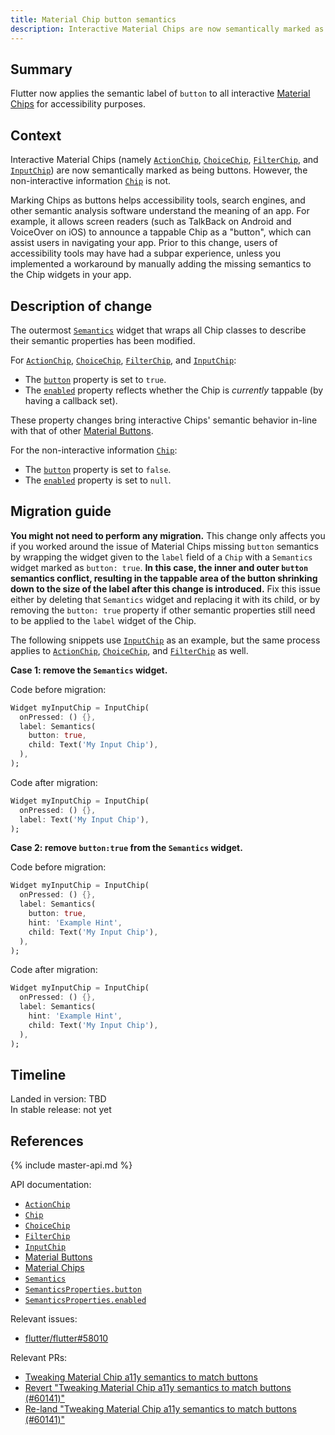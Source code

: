 ```yaml
---
title: Material Chip button semantics
description: Interactive Material Chips are now semantically marked as buttons.
---
```


## Summary

Flutter now applies the semantic label of `button` to all interactive [Material
Chips][] for accessibility purposes.

## Context

Interactive Material Chips (namely [`ActionChip`][], [`ChoiceChip`][],
[`FilterChip`][], and [`InputChip`][]) are now semantically marked as being
buttons. However, the non-interactive information [`Chip`][] is not.

Marking Chips as buttons helps accessibility tools, search engines, and other
semantic analysis software understand the meaning of an app. For example, it
allows screen readers (such as TalkBack on Android and VoiceOver on iOS) to
announce a tappable Chip as a "button", which can assist users in navigating
your app. Prior to this change, users of accessibility tools may have had a
subpar experience, unless you implemented a workaround by manually adding the
missing semantics to the Chip widgets in your app.

## Description of change

The outermost [`Semantics`][] widget that wraps all Chip classes to describe
their semantic properties has been modified.

For [`ActionChip`][], [`ChoiceChip`][], [`FilterChip`][], and [`InputChip`][]:

- The [`button`][`SemanticsProperties.button`] property is set to `true`.
- The [`enabled`][`SemanticsProperties.enabled`] property reflects whether the
  Chip is _currently_ tappable (by having a callback set).

These property changes bring interactive Chips' semantic behavior in-line with
that of other [Material Buttons][].

For the non-interactive information [`Chip`][]:

- The [`button`][`SemanticsProperties.button`] property is set to `false`.
- The [`enabled`][`SemanticsProperties.enabled`] property is set to `null`.

## Migration guide

**You might not need to perform any migration.** This change only affects you if
you worked around the issue of Material Chips missing `button` semantics by
wrapping the widget given to the `label` field of a `Chip` with a `Semantics`
widget marked as `button: true`. **In this case, the inner and outer `button`
semantics conflict, resulting in the tappable area of the button shrinking
down to the size of the label after this change is introduced.** Fix this issue
either by deleting that `Semantics` widget and replacing it with its child,
or by removing the `button: true` property if other semantic properties still
need to be applied to the `label` widget of the Chip.

The following snippets use [`InputChip`][] as an example, but the same process
applies to [`ActionChip`][], [`ChoiceChip`][], and [`FilterChip`][] as well.

**Case 1: remove the `Semantics` widget.**

Code before migration:

<!-- skip -->
```dart
Widget myInputChip = InputChip(
  onPressed: () {},
  label: Semantics(
    button: true,
    child: Text('My Input Chip'),
  ),
);
```

Code after migration:

<!-- skip -->
```dart
Widget myInputChip = InputChip(
  onPressed: () {},
  label: Text('My Input Chip'),
);
```

**Case 2: remove `button:true` from the `Semantics` widget.**

Code before migration:

<!-- skip -->
```dart
Widget myInputChip = InputChip(
  onPressed: () {},
  label: Semantics(
    button: true,
    hint: 'Example Hint',
    child: Text('My Input Chip'),
  ),
);
```

Code after migration:

<!-- skip -->
```dart
Widget myInputChip = InputChip(
  onPressed: () {},
  label: Semantics(
    hint: 'Example Hint',
    child: Text('My Input Chip'),
  ),
);
```

## Timeline

Landed in version: TBD<br> In stable release: not yet

## References

{% include master-api.md %}

API documentation:
* [`ActionChip`][]
* [`Chip`][]
* [`ChoiceChip`][]
* [`FilterChip`][]
* [`InputChip`][]
* [Material Buttons][]
* [Material Chips][]
* [`Semantics`][]
* [`SemanticsProperties.button`][]
* [`SemanticsProperties.enabled`][]

Relevant issues:
* [flutter/flutter#58010][]

Relevant PRs:
* [Tweaking Material Chip a11y semantics to match buttons][]
* [Revert "Tweaking Material Chip a11y semantics to match buttons (#60141)"][]
* [Re-land "Tweaking Material Chip a11y semantics to match buttons (#60141)"][]

[`ActionChip`]: {{site.api}}/flutter/material/ActionChip-class.html
[`Chip`]: {{site.api}}/flutter/material/Chip-class.html
[`ChoiceChip`]: {{site.api}}/flutter/material/ChoiceChip-class.html
[`FilterChip`]: {{site.api}}/flutter/material/FilterChip-class.html
[`InputChip`]: {{site.api}}/flutter/material/InputChip-class.html
[Material Buttons]: {{site.material}}/components/buttons
[Material Chips]: {{site.material}}/components/chips
[`Semantics`]: {{site.api}}/flutter/widgets/Semantics-class.html
[`SemanticsProperties.button`]: {{site.api}}/flutter/semantics/SemanticsProperties/button.html
[`SemanticsProperties.enabled`]: {{site.api}}/flutter/semantics/SemanticsProperties/enabled.html

[flutter/flutter#58010]: {{site.github}}/flutter/flutter/issues/58010

[Tweaking Material Chip a11y semantics to match buttons]: {{site.github}}/flutter/flutter/pull/60141
[Revert "Tweaking Material Chip a11y semantics to match buttons (#60141)"]: {{site.github}}/flutter/flutter/pull/60645
[Re-land "Tweaking Material Chip a11y semantics to match buttons (#60141)"]: {{site.github}}/flutter/flutter/pull/61048
